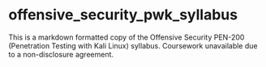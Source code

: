 # offensive_security_pwk_syllabus
This is a markdown formatted copy of the Offensive Security PEN-200 (Penetration Testing with Kali Linux) syllabus. Coursework unavailable due to a non-disclosure agreement.
